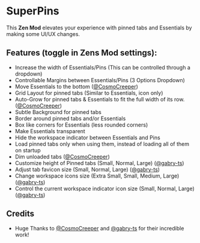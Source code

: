 # SuperPins

This **Zen Mod** elevates your experience with pinned tabs and Essentials by making some UI/UX changes.

## Features (toggle in Zens Mod settings):
  - Increase the width of Essentials/Pins (This can be controlled through a dropdown)
  - Controllable Margins between Essentials/Pins (3 Options Dropdown)
  - Move Essentials to the bottom ([@CosmoCreeper](https://github.com/CosmoCreeper))
  - Grid Layout for pinned tabs (Similar to Essentials, icon only)
  - Auto-Grow for pinned tabs & Essentials to fit the full width of its row. ([@CosmoCreeper](https://github.com/CosmoCreeper))
  - Subtle Background for pinned tabs
  - Border around pinned tabs and/or Essentials
  - Box like corners for Essentials (less rounded corners)
  - Make Essentials transparent
  - Hide the workspace indicator between Essentials and Pins
  - Load pinned tabs only when using them, instead of loading all of them on startup
  - Dim unloaded tabs ([@CosmoCreeper](https://github.com/CosmoCreeper))
  - Customize height of Pinned tabs (Small, Normal, Large) ([@gabry-ts](https://github.com/gabry-ts))
  - Adjust tab favicon size (Small, Normal, Large) ([@gabry-ts](https://github.com/gabry-ts))
  - Change workspace icons size (Extra Small, Small, Medium, Large) ([@gabry-ts](https://github.com/gabry-ts))
  - Control the current workspace indicator icon size (Small, Normal, Large) ([@gabry-ts](https://github.com/gabry-ts))

## Credits
- Huge Thanks to [@CosmoCreeper](https://github.com/CosmoCreeper) and [@gabry-ts](https://github.com/gabry-ts) for their incredible work!
